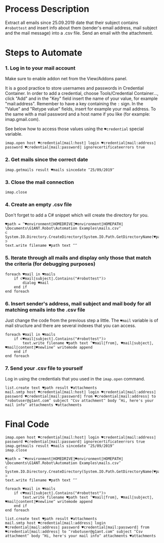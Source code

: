 # Process Description

Extract all emails since 25.09.2019 date that their subject contains `#robottest` and insert info about them (sender's email address, mail subject and the mail message) into a .csv file. Send an email with the attachment.

# Steps to Automate

### 1. Log in to your mail account

Make sure to enable addon net from the View/Addons panel. 

It is a good practice to store usernames and passwords in Credential Container. In order to add a credential, choose Tools/Credential Container..., click "Add" and in the "Key" field insert the name of your value, for example "mail:address". Remember to have a key containing the `:` sign. In the "Value" and "Retype value" fields, insert for example your mail address. To the same with a mail password and a host name if you like (for example: imap.gmail.com).

See below how to access those values using the `♥credential` special variable.

```G1ANT
imap.open host ♥credential⟦mail:host⟧ login ♥credential⟦mail:address⟧ password ♥credential⟦mail:password⟧ ignorecertificateerrors true
```

### 2. Get mails since the correct date

```G1ANT
imap.getmails result ♥mails sincedate ‴25/09/2019‴
```

### 3. Close the mail connection

```G1ANT
imap.close
```

### 4. Create an empty .csv file

Don't forget to add a C# snippet which will create the directory for you.

```G1ANT
♥path = ‴♥environment⟦HOMEDRIVE⟧♥environment⟦HOMEPATH⟧\Documents\G1ANT.Robot\Automation Examples\mails.csv‴
⊂
System.IO.Directory.CreateDirectory(System.IO.Path.GetDirectoryName(♥path));
⊃
text.write filename ♥path text ‴‴
```

### 5. Iterate through all mails and display only those that match the criteria (for debugging purposes)

```G1ANT
foreach ♥mail in ♥mails
    if ⊂♥mail⟦subject⟧.Contains("#robottest")⊃
        dialog ♥mail
    end if
end foreach
```

### 6. Insert sender's address, mail subject and mail body for all matching emails into the .csv file

Just change the code from the previous step a little. The `♥mail` variable is of mail structure and there are several indexes that you can access.

```G1ANT
foreach ♥mail in ♥mails
    if ⊂♥mail⟦subject⟧.Contains("#robottest")⊃
        text.write filename ♥path text ‴♥mail⟦from⟧, ♥mail⟦subject⟧, ♥mail⟦content⟧♥newline‴ writemode append
    end if
end foreach
```

### 7. Send your .csv file to yourself

Log in using the credentials that you used in the `imap.open` command.

```G1ANT
list.create text ♥path result ♥attachments
mail.smtp host ♥credential⟦mail:host⟧ login ♥credential⟦mail:address⟧ password ♥credential⟦mail:password⟧ from ♥credential⟦mail:address⟧ to ‴robotuser@g1ant.com‴ subject ‴Csv attachment‴ body ‴Hi, here's your mail info‴ attachments ♥attachments
```

# Final Code

```G1ANT
imap.open host ♥credential⟦mail:host⟧ login ♥credential⟦mail:address⟧ password ♥credential⟦mail:password⟧ ignorecertificateerrors true
imap.getmails result ♥mails sincedate ‴25/09/2019‴
imap.close

♥path = ‴♥environment⟦HOMEDRIVE⟧♥environment⟦HOMEPATH⟧\Documents\G1ANT.Robot\Automation Examples\mails.csv‴
⊂
System.IO.Directory.CreateDirectory(System.IO.Path.GetDirectoryName(♥path));
⊃
text.write filename ♥path text ‴‴

foreach ♥mail in ♥mails
    if ⊂♥mail⟦subject⟧.Contains("#robottest")⊃
        text.write filename ♥path text ‴♥mail⟦from⟧, ♥mail⟦subject⟧, ♥mail⟦content⟧♥newline‴ writemode append
    end if
end foreach

list.create text ♥path result ♥attachments
mail.smtp host ♥credential⟦mail:address⟧ login ♥credential⟦mail:address⟧ password ♥credential⟦mail:password⟧ from ♥credential⟦mail:address⟧ to ‴robotuser@g1ant.com‴ subject ‴Csv attachment‴ body ‴Hi, here's your mail info‴ attachments ♥attachments
```
